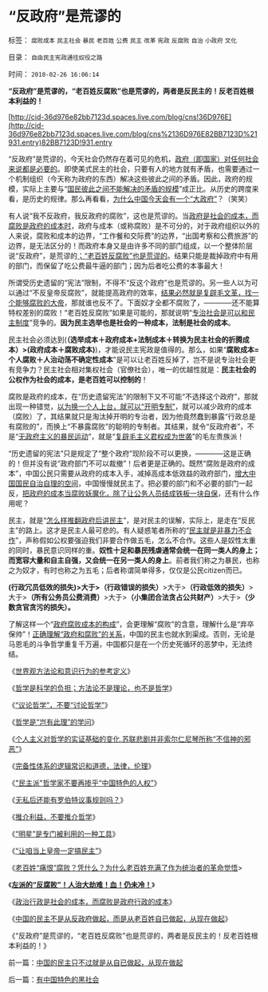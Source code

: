 # “反政府”是荒谬的

标签： `腐败成本` `民主社会` `暴民` `老百姓` `公费` `民主` `改革` `宪政` `反腐败` `自治` `小政府` `文化` 

目录： `自由民主宪政通往奴役之路`

时间： `2010-02-26 16:06:14`

**“反政府”是荒谬的，“老百姓反腐败”也是荒谬的，两者是反民主的！反老百姓根本利益的！**

[http://cid-36d976e82bb7123d.spaces.live.com/blog/cns!36D976E](http://cid-36d976e82bb7123d.spaces.live.com/blog/cns%2136D976E82BB7123D%21931.entry)82BB7123D!931.entry

“反政府”是荒谬的，今天社会仍然存在着可见的危机，[政府（即国家）对任何社会来说都是必要的](../../../2010/1/21/国家是危机管理的工具.md)。即使美式民主的社会，只要有人的地方就有矛盾，也需要通过一个机制组织（今天称为政府的东西）解决这些彼此之间的矛盾。因此，政府的规模，实际上主要与“[国民彼此之间不能解决的矛盾的规模](../../../2009/12/13/明确争论和不可争论的边界.md)”成正比。从历史的跨度来看，是历史的规律。那么再看看，[为什么中国今天会有一个“大政府”](../../../2009/12/31/有什么样的文化，就有什么样的国民.md)？（笑笑）

有人说“我不反政府，我反政府的腐败”，这也是荒谬的。当[政府是社会的成本，而腐败是政府的成本时](http://cid-36d976e82bb7123d.spaces.live.com/blog/cns%2136D976E82BB7123D%21927.entry)，政府与成本（或称腐败）是不可分的，对于政府组织以外的人来说，腐败和成本的边界，“工作餐和交际费”的边界，“出国考察和公费旅游”的边界，是无法区分的！而政府本身又是由许多不同的部门组成，以一个整体阶层说“反政府”，是荒谬的[；“老百姓反腐败”也是荒谬的](../../../2010/2/25/痛恨腐败反腐败，皇帝不急太监急.md)。结果只能是裁掉政府中有用的部门，而保留了吃公费最牛逼的部门；因为后者吃公费的本事最大！

所谓受历史遗留的“宪法”限制，不得不“反这个政府”也是荒谬的。另一些人以为可以通过“不反皇帝反腐败”，就能提高政府的效率，[结果必然就是复辟毛文革，找一个能够腐败的大帝](../../../2009/7/3/看看毛主席是怎样发动文革反腐的.md)，那就谁也反不了。下面奴才全都不腐败了，————还不能算特权差别的腐败！“老百姓反腐败”如果是可能的，那就说明“[专治社会是可以和民主制度](http://cid-36d976e82bb7123d.spaces.live.com/blog/cns%2136D976E82BB7123D%21927.entry)”竞争的。**因为民主选举也是社会的一种成本，法制是社会的成本**。

民主社会必须达到(**（选举成本＋政府成本+法制成本＋转换为民主社会的折腾成本）>(政府成本＋腐败成本)**)，才能说民主宪政是值得的。那么，如果“**腐败成本=个人腐败＋人治动荡不确定性成本**”是可以让老百姓反掉了，岂不是说专治社会更有竞争力？民主社会相对集权社会（官僚社会），唯一的优越性就是：**民主社会的公权作为社会的成本，是老百姓可以控制的**！

腐败是政府的成本，在“历史遗留宪法”的限制下又不可能“不选择这个政府”，那就出现一种错觉，[以为换一个人上台，就可以“开明专制”](http://blog.sina.com.cn/s/blog_5563a64d0100gvo4.html)，就可以减少政府的成本（腐败）了，其结果就只是淘汰掉开明的专治者，因为他竟然蠢到暴露“行政总是有腐败的”，而换上“不暴露腐败”的聪明的专制者。其结果，就令“反政府者”，不是“[无政府主义的暴民运动](../../../2009/2/27/暴民运动不是社会革命.md)”，就是“[复辟毛主义君权成为世袭](http://blog.sina.com.cn/s/blog_5563a64d0100gvob.html)”的毛左贵族派！

“历史遗留的宪法”只是规定了“整个政府”现阶段不可以更换，————这是正确的！但并没有说“政府部门不可以裁撤”！后者更是正确的。既然“腐败是政府的成本”，中国公民只需要从政府的成本入手，减掉高成本低效益的政府部门，[增大中国国民自治自理的空间](../../../2009/7/17/为什么自治型社会比管制型社会强大稳定得多.md)，中国慢慢就民主了。把必要的部门和不必要的部门一起反，[把政府的成本当腐败妖魔化，除了让公务人员结成铁板一块自保](../../../2009/5/8/妖魔化敌视与铁板一块.md)，还有什么作用呢？

民主，就是“[怎么样推翻政府后讲民主](http://blog.sina.com.cn/s/blog_5563a64d0100gfpk.html)”，是对民主的误解，实际上，是走在“反民主”的路上。这才是民主人最可悲的。有人疑惑笔者所称的“[民主就是非暴力不合作](../../../2009/10/24/暴力的社会价值和非暴力的不合作，及圣雄甘地.md)”，声称假如公权要强迫我们非要合作做五毛，怎么不合作。这些人是奴性太重的同时，暴民意识同样的重。**奴性十足和暴民残虐通常会统一在同一类人的身上；而宽容大量和自主自强，又会统一在另一类人的身上**。前者我们称之为暴民，也称之为奴才，有时也称之为五毛；后者称谓简单得多，仅仅是公民citizen而已。

**(行政冗员低效的损失)>大于>（行政错误的损失）**>大于>**（行政低效的损失）**>大于>**（所有公务员公费消费）**>大于>**（小集团合法贪占公共财产）**>大于>**（少数贪官贪污的损失）。**

了解这样一个“[政府腐败成本的构成](../../../2010/1/4/贪官是问题，却不是大问题.md)”，会更理解“腐败”的含意，理解什么是“弃卒保帅”！[正确理解“政府和腐败”的关系](../../../2009/12/5/无私的社会是不能反腐败的.md)，中国的民主也就水到渠成。否则，无论是马恩毛的斗争哲学重复千万遍，中国都只是在一个历史死循环的恶梦中，无法终结。

《[世界观方法论和意识行为的参考定义](../../../2010/2/11/世界观方法论和意识行为的参考定义.md)》

《[哲学是科学的负担；方法论不是理论，也不是哲学](../../../2010/2/11/哲学是科学的负担；方法论不是理论，也不是哲学.md)》

《[“议论哲学”，不要“讨论哲学”](../../../2010/2/11/“议论哲学”，不要“讨论哲学”.md)》

《[哲学是“岂有此理”的学问](../../../2010/2/12/哲学是“岂有此理”的学问.md)》

《[个人主义对哲学的实证基础的变化,苏联悲剧并非索尔仁尼琴所称“不信神的邪恶”](../../../2010/2/12/个人主义对哲学的实证基础的变化.md)》

《[完备性体系的逻辑常识和道德，法律，伦理](../../../2010/2/21/完备性体系的逻辑常识和道德，法律，伦理.md)》

《["民主派"哲学家不要再掺乎“中国特色的人权”](../../../2010/2/22/民主派哲学家不要再掺乎“中国特色的人权”.md)》

《[无私后还能有罗伯特议事规则吗？](../../../2010/2/22/无私后还能有罗伯特议事规则吗？.md)》

《[推介利益，不要推介哲学](../../../2010/2/23/推介利益，不要推介哲学.md)》

《[“明星”是专门被利用的一种工具](../../../2010/2/23/当明星搏出名有啥好处.md)》

《[“让咱当上皇帝一定搞民主”](http://blog.sina.com.cn/s/blog_5563a64d0100gvo4.html)》

《[老百姓“痛恨”腐败？凭什么？为什么老百姓充满了作为统治者的革命觉悟](../../../2010/2/25/痛恨腐败反腐败，皇帝不急太监急.md)>

《[**左派的“反腐败”！人治大劫难！血！仍未冷！**](http://blog.sina.com.cn/s/blog_5563a64d0100gw4l.html)》

《[政治行政是社会的成本，而腐败是政府行政的成本](../../../2010/2/26/行政是社会的成本，而腐败是行政的成本.md)》

《[中国的民主不是从反政府做起，而是从老百姓自已做起，从现在做起](../../../2010/2/26/中国的民主只不过就是从自已做起，从现在做起.md)》

《“反政府”是荒谬的，“老百姓反腐败”也是荒谬的，两者是反民主的！反老百姓根本利益的！》



前一篇：[中国的民主只不过就是从自已做起，从现在做起](../../../2010/2/26/中国的民主只不过就是从自已做起，从现在做起.md)

后一篇：[有中国特色的黑社会](../../../2010/2/27/有中国特色的黑社会.md)
